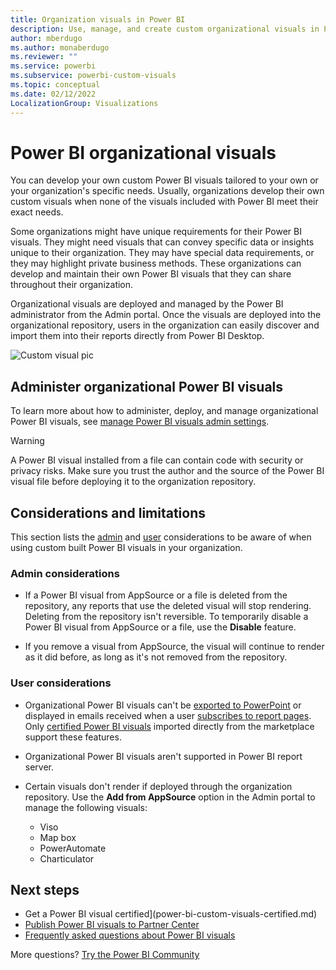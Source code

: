 ```yaml
---
title: Organization visuals in Power BI
description: Use, manage, and create custom organizational visuals in Power BI.
author: mberdugo
ms.author: monaberdugo
ms.reviewer: ""
ms.service: powerbi
ms.subservice: powerbi-custom-visuals
ms.topic: conceptual
ms.date: 02/12/2022
LocalizationGroup: Visualizations
---
```


# Power BI organizational visuals

You can develop your own custom Power BI visuals tailored to your own or your organization's specific needs. Usually, organizations develop their own custom visuals when none of the visuals included with Power BI meet their exact needs.

Some organizations might have unique requirements for their Power BI visuals. They might need visuals that can convey specific data or insights unique to their organization. They may have special data requirements, or they may highlight private business methods. These organizations can develop and maintain their own Power BI visuals that they can share throughout their organization.

Organizational visuals are deployed and managed by the Power BI administrator from the Admin portal. Once the visuals are deployed into the organizational repository, users in the organization can easily discover and import them into their reports directly from Power BI Desktop.

![Custom visual pic](media/power-bi-custom-visuals-organizational/custom-visual-org-01.jpg)

## Administer organizational Power BI visuals

To learn more about how to administer, deploy, and manage organizational Power BI visuals, see [manage Power BI visuals admin settings](../../admin/organizational-visuals.md).

> [!WARNING]
> A Power BI visual installed from a file can contain code with security or privacy risks. Make sure you trust the author and the source of the Power BI visual file before deploying it to the organization repository.

## Considerations and limitations

This section lists the [admin](#admin-considerations) and [user](#user-considerations) considerations to be aware of when using custom built Power BI visuals in your organization.

### Admin considerations

* If a Power BI visual from AppSource or a file is deleted from the repository, any reports that use the deleted visual will stop rendering. Deleting from the repository isn't reversible. To temporarily disable a Power BI visual from AppSource or a file, use the **Disable** feature.

* If you remove a visual from AppSource, the visual will continue to render as it did before, as long as it's not removed from the repository.

### User considerations

* Organizational Power BI visuals can't be [exported to PowerPoint](../../collaborate-share/end-user-powerpoint.md) or displayed in emails received when a user [subscribes to report pages](../../consumer/end-user-subscribe.md). Only [certified Power BI visuals](power-bi-custom-visuals-certified.md) imported directly from the marketplace support these features.

* Organizational Power BI visuals aren't supported in Power BI report server.

* Certain visuals don't render if deployed through the organization repository. Use the **Add from AppSource** option in the Admin portal to manage the following visuals:

  * Viso
  * Map box
  * PowerAutomate
  * Charticulator

## Next steps

* Get a Power BI visual certified](power-bi-custom-visuals-certified.md)
* [Publish Power BI visuals to Partner Center](office-store.md)
* [Frequently asked questions about Power BI visuals](./power-bi-custom-visuals-faq.yml#organizational-power-bi-visuals)

More questions? [Try the Power BI Community](https://community.powerbi.com/)